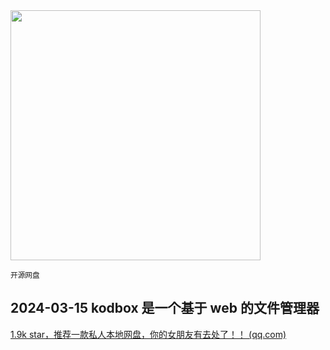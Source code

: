<img src="https://img.picui.cn/free/2024/10/22/67176d9e8093b.png" width="400" />  

<small>开源网盘</small>

## 2024-03-15 kodbox 是一个基于 web 的文件管理器

[1.9k star，推荐一款私人本地网盘，你的女朋友有去处了！！ (qq.com)](https://mp.weixin.qq.com/s?__biz=MzU4MjY3Mzc3OQ==&mid=2247490591&idx=1&sn=95a331627c0764345adfc79bf2b706ab&chksm=fdb5e803cac26115f948de61514371c27de6b8d9241c4e921151b2adacc292547793e5eb923f&token=142817528&lang=zh_CN#rd)